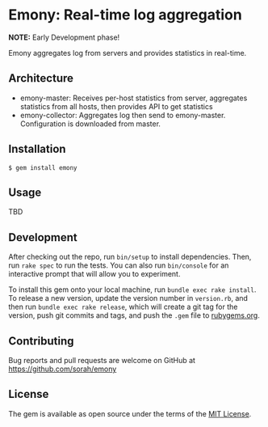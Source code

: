 # Emony: Real-time log aggregation

__NOTE:__ Early Development phase!

Emony aggregates log from servers and provides statistics in real-time.

## Architecture

- emony-master: Receives per-host statistics from server, aggregates statistics from all hosts, then provides API to get statistics
- emony-collector: Aggregates log then send to emony-master. Configuration is downloaded from master.

## Installation

    $ gem install emony

## Usage

TBD

## Development

After checking out the repo, run `bin/setup` to install dependencies. Then, run `rake spec` to run the tests. You can also run `bin/console` for an interactive prompt that will allow you to experiment.

To install this gem onto your local machine, run `bundle exec rake install`. To release a new version, update the version number in `version.rb`, and then run `bundle exec rake release`, which will create a git tag for the version, push git commits and tags, and push the `.gem` file to [rubygems.org](https://rubygems.org).

## Contributing

Bug reports and pull requests are welcome on GitHub at https://github.com/sorah/emony


## License

The gem is available as open source under the terms of the [MIT License](http://opensource.org/licenses/MIT).

